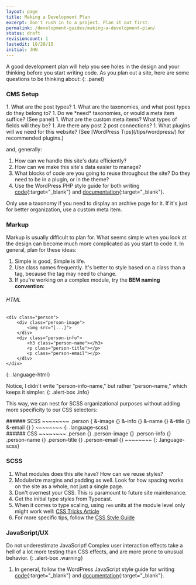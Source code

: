 ```yaml
---
layout: page
title: Making a Development Plan
excerpt: Don't rush in to a project. Plan it out first.
permalink: /development-guides/making-a-development-plan/
status: draft
revisioncount: 1
lastedit: 10/20/15
initial: JHN
---
```


A good development plan will help you see holes in the design and your thinking before you start writing code. As you plan out a site, here are some questions to be thinking about:
{: .panel}


### CMS Setup

<div class="row" markdown="block">

<div class="column medium-7" markdown="block">
1. What are the post types?
1. What are the taxonomies, and what post types do they belong to?
    1. Do we *need* taxonomies, or would a meta item suffice? (See panel)
1. What are the custom meta items? What types of fields will they be?
1. Are there any post 2 post connections?
1. What plugins will we need for this website? (See [WordPress Tips](/tips/wordpress/) for recommended plugins.)

and, generally:

1. How can we handle this site's data efficiently?
1. How can we make this site's data easier to manage?
1. What blocks of code are you going to reuse throughout the site? Do they need to be in a plugin, or in the theme?
1. Use the WordPress PHP style guide for both writing [code](https://make.wordpress.org/core/handbook/best-practices/coding-standards/php/){:target="_blank"} and [documentation](https://make.wordpress.org/core/handbook/best-practices/inline-documentation-standards/php/){:target="_blank"}.
</div>

<div class="column medium-5" markdown="block">
<div class="panel callout" markdown="block">
Only use a taxonomy if you need to display an archive page for it. If it's just for better organization, use a custom meta item.
</div>
</div>

</div>

### Markup

Markup is usually difficult to plan for. What seems simple when you look at the design can become much more complicated as you start to code it. In general, plan for these ideas:

1. Simple is good, Simple is life.
1. Use class names frequently. It's better to style based on a class than a tag, because the tag may need to change.
1. If you're working on a complex module, try the **BEM naming convention**:

###### HTML
~~~~~~~~
<div class="person">
    <div class="person-image">
        <img src="[...]">
    </div>
    <div class="person-info">
        <h3 class="person-name"></h3>
        <p class="person-title"></p>
        <p class="person-email"></p>
    </div>
</div>
~~~~~~~~
{: .language-html}

Notice, I didn't write "person-info-name," but rather "person-name," which keeps it simpler.
{: .alert-box .info}

This way, we can nest for SCSS organizational purposes without adding more specificity to our CSS selectors:

<div class="row" markdown="block">
<div class="column medium-6" markdown="block">
###### SCSS
~~~~~~~~
.person {
    &-image {}
    &-info {}
    &-name {}
    &-title {}
    &-email {}
}
~~~~~~~~
{: .language-scss}
</div>
<div class="column medium-6" markdown="block">
###### CSS
~~~~~~~~
.person {}
.person-image {}
.person-info {}
.person-name {}
.person-title {}
.person-email {}
~~~~~~~~
{: .language-scss}
</div>
</div>

### SCSS

1. What modules does this site have? How can we reuse styles?
1. Modularize margins and padding as well. Look for how spacing works on the site as a whole, not just a single page.
1. Don't overnest your CSS. This is paramount to future site maintenance.
1. Get the initial type styles from Typecast.
1. When it comes to type scaling, using `rem` units at the module level only might work well: [CSS Tricks Article](https://css-tricks.com/rems-ems/)
1. For more specific tips, follow the [CSS Style Guide](/style-guides/css)

### JavaScript/UX

Do not underestimate JavaScript! Complex user interaction effects take a hell of a lot more testing than CSS effects, and are more prone to unusual behavior.
{: .alert-box .warning}

1. In general, follow the WordPress JavaScript style guide for writing [code](https://make.wordpress.org/core/handbook/best-practices/coding-standards/javascript/){:target="_blank"} and [documentation](https://make.wordpress.org/core/handbook/best-practices/inline-documentation-standards/javascript/){:target="_blank"}.